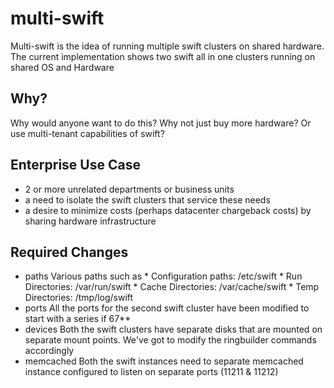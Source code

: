# multi-swift
Multi-swift is the idea of running multiple swift clusters on shared hardware.
The current implementation shows two swift all in one clusters running on shared OS and Hardware

## Why? ##
Why would anyone want to do this? Why not just buy more hardware? Or use multi-tenant capabilities
of swift?

## Enterprise Use Case ##
* 2 or more unrelated departments or business units
* a need to isolate the swift clusters that service these needs
* a desire to minimize costs (perhaps datacenter chargeback costs) by sharing hardware infrastructure

## Required Changes ##
* paths
    Various paths such as
        * Configuration paths: /etc/swift
        * Run Directories: /var/run/swift
        * Cache Directories: /var/cache/swift
        * Temp Directories: /tmp/log/swift
* ports
    All the ports for the second swift cluster have been modified to start with a series if 67**
* devices
    Both the swift clusters have separate disks that are mounted on separate mount points. We've got to modify the ringbuilder commands accordingly
* memcached
    Both the swift instances need to separate memcached instance configured to listen on separate ports (11211 & 11212)

